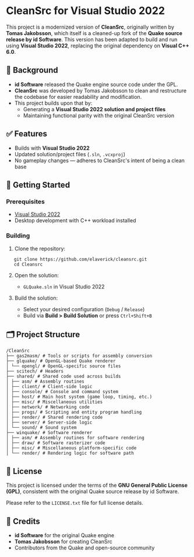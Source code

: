 # CleanSrc for Visual Studio 2022

This project is a modernized version of **CleanSrc**, originally written by **Tomas Jakobsson**, which itself is a cleaned-up fork of the **Quake source release by id Software**. This version has been adapted to build and run using **Visual Studio 2022**, replacing the original dependency on **Visual C++ 6.0**.

## 📜 Background

- **id Software** released the Quake engine source code under the GPL.
- **CleanSrc** was developed by Tomas Jakobsson to clean and restructure the codebase for easier readability and modification.
- This project builds upon that by:
  - Generating a **Visual Studio 2022 solution and project files**
  - Maintaining functional parity with the original CleanSrc version

## ✅ Features

- Builds with **Visual Studio 2022**
- Updated solution/project files (`.sln`, `.vcxproj`)
- No gameplay changes — adheres to CleanSrc's intent of being a clean base

## 🚀 Getting Started

### Prerequisites

- [Visual Studio 2022](https://visualstudio.microsoft.com/)
- Desktop development with C++ workload installed

### Building

1. Clone the repository:
````
   git clone https://github.com/elaverick/cleansrc.git
   cd Cleansrc
````

2. Open the solution:

   * `GLQuake.sln` in Visual Studio 2022

3. Build the solution:

   * Select your desired configuration (`Debug` / `Release`)
   * Build via **Build > Build Solution** or press `Ctrl+Shift+B`

## 🗂️ Project Structure

```
/CleanSrc
├── gas2masm/ # Tools or scripts for assembly conversion
├── glquake/ # OpenGL-based Quake renderer
│ └── opengl/ # OpenGL-specific source files
├── scitech/ # Headers
├── shared/ # Shared code used across builds
│ ├── asm/ # Assembly routines
│ ├── client/ # Client-side logic
│ ├── console/ # Console and command system
│ ├── host/ # Main host system (game loop, timing, etc.)
│ ├── misc/ # Miscellaneous utilities
│ ├── network/ # Networking code
│ ├── progs/ # Scripting and entity program handling
│ ├── render/ # Shared rendering code
│ ├── server/ # Server-side logic
│ └── sound/ # Sound system
├── winquake/ # Software renderer
│ ├── asm/ # Assembly routines for software rendering
│ ├── draw/ # Software rasterizer code
│ ├── misc/ # Miscellaneous platform-specific code
│ └── render/ # Rendering logic for software path
```

## 🧾 License

This project is licensed under the terms of the **GNU General Public License (GPL)**, consistent with the original Quake source release by id Software.

Please refer to the `LICENSE.txt` file for full license details.

## 🙏 Credits

* **id Software** for the original Quake engine
* **Tomas Jakobsson** for creating CleanSrc
* Contributors from the Quake and open-source community
